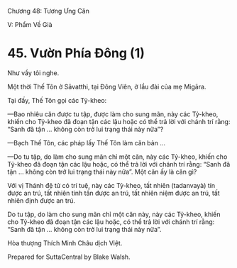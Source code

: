  

Chương 48: Tương Ưng Căn

V: Phẩm Về Già

# 45\. Vườn Phía Ðông (1)

Như vầy tôi nghe.

Một thời Thế Tôn ở Sāvatthi, tại Ðông Viên, ở lầu đài của mẹ Migāra.

Tại đấy, Thế Tôn gọi các Tỷ-kheo:

—Bao nhiêu căn được tu tập, được làm cho sung mãn, này các Tỷ-kheo, khiến cho Tỷ-kheo đã đoạn tận các lậu hoặc có thể trả lời với chánh trí rằng: “Sanh đã tận … không còn trở lui trạng thái này nữa”?

—Bạch Thế Tôn, các pháp lấy Thế Tôn làm căn bản …

—Do tu tập, do làm cho sung mãn chỉ một căn, này các Tỷ-kheo, khiến cho Tỷ-kheo đã đoạn tận các lậu hoặc, có thể trả lời với chánh trí rằng: “Sanh đã tận … không còn trở lui trạng thái này nữa”. Một căn ấy là căn gì?

Với vị Thánh đệ tử có trí tuệ, này các Tỷ-kheo, tất nhiên (tadanvayà) tín được an trú, tất nhiên tinh tấn được an trú, tất nhiên niệm được an trú, tất nhiên định được an trú.

Do tu tập, do làm cho sung mãn chỉ một căn này, này các Tỷ-kheo, khiến cho Tỷ-kheo đã đoạn tận các lậu hoặc, có thể trả lời với chánh trí rằng: “Sanh đã tận … không còn trở lui trạng thái này nữa”.

Hòa thượng Thích Minh Châu dịch Việt.

Prepared for SuttaCentral by Blake Walsh.